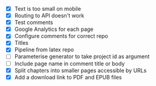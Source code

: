  - [x] Text is too small on mobile
 - [x] Routing to API doesn't work
 - [x] Test comments
 - [x] Google Analytics for each page
 - [x] Configure comments for correct repo
 - [x] Titles
 - [x] Pipeline from latex repo
 - [ ] Parameterise generator to take project id as argument 
 - [ ] Include page name in comment title or body
 - [x] Split chapters into smaller pages accessible by URLs
 - [x] Add a download link to PDF and EPUB files
